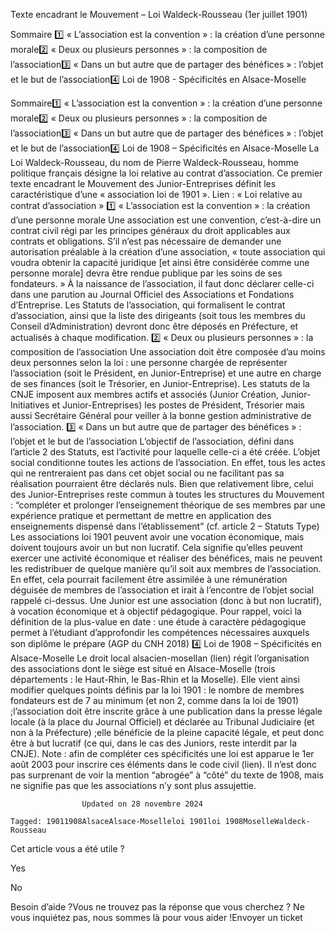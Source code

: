 



Texte encadrant le Mouvement – Loi Waldeck-Rousseau (1er juillet 1901)

Sommaire 
1️⃣ « L’association est la convention » : la création d’une personne morale2️⃣ « Deux ou plusieurs personnes » : la composition de l’association3️⃣ « Dans un but autre que de partager des bénéfices » : l’objet et le but de l’association4️⃣ Loi de 1908 - Spécificités en Alsace-Moselle



Sommaire1️⃣ « L’association est la convention » : la création d’une personne morale2️⃣ « Deux ou plusieurs personnes » : la composition de l’association3️⃣ « Dans un but autre que de partager des bénéfices » : l’objet et le but de l’association4️⃣ Loi de 1908 – Spécificités en Alsace-Moselle
La Loi Waldeck-Rousseau, du nom de Pierre Waldeck-Rousseau, homme politique français désigne la loi relative au contrat d’association. Ce premier texte encadrant le Mouvement des Junior-Entreprises définit les caractéristique d’une « association loi de 1901 ».
Lien : « Loi relative au contrat d’association »
1️⃣ « L’association est la convention » : la création d’une personne morale
Une association est une convention, c’est-à-dire un contrat civil régi par les principes généraux du droit applicables aux contrats et obligations. S’il n’est pas nécessaire de demander une autorisation préalable à la création d’une association, « toute association qui voudra obtenir la capacité juridique [et ainsi être considérée comme une personne morale] devra être rendue publique par les soins de ses fondateurs. » À la naissance de l’association, il faut donc déclarer celle-ci dans une parution au Journal Officiel des Associations et Fondations d’Entreprise. Les Statuts de l’association, qui formalisent le contrat d’association, ainsi que la liste des dirigeants (soit tous les membres du Conseil d’Administration) devront donc être déposés en Préfecture, et actualisés à chaque modification.
2️⃣ « Deux ou plusieurs personnes » : la composition de l’association
Une association doit être composée d’au moins deux personnes selon la loi : une personne chargée de représenter l’association (soit le Président, en Junior-Entreprise) et une autre en charge de ses finances (soit le Trésorier, en Junior-Entreprise). Les statuts de la CNJE imposent aux membres actifs et associés (Junior Création, Junior-Initiatives et Junior-Entreprises) les postes de Président, Trésorier mais aussi Secrétaire Général pour veiller à la bonne gestion administrative de l’association.
3️⃣ « Dans un but autre que de partager des bénéfices » : l’objet et le but de l’association
L’objectif de l’association, défini dans l’article 2 des Statuts, est l’activité pour laquelle celle-ci a été créée. L’objet social conditionne toutes les actions de l’association. En effet, tous les actes qui ne rentreraient pas dans cet objet social ou ne facilitant pas sa réalisation pourraient être déclarés nuls. Bien que relativement libre, celui des Junior-Entreprises reste commun à toutes les structures du Mouvement : “compléter et prolonger l’enseignement théorique de ses membres par une expérience pratique et permettant de mettre en application des enseignements dispensé dans l’établissement” (cf. article 2 – Statuts Type)
Les associations loi 1901 peuvent avoir une vocation économique, mais doivent toujours avoir un but non lucratif. Cela signifie qu’elles peuvent exercer une activité économique et réaliser des bénéfices, mais ne peuvent les redistribuer de quelque manière qu’il soit aux membres de l’association. En effet, cela pourrait facilement être assimilée à une rémunération déguisée de membres de l’association et irait à l’encontre de l’objet social rappelé ci-dessus.
Une Junior est une association (donc à but non lucratif), à vocation économique et à objectif pédagogique.
Pour rappel, voici la définition de la plus-value en date : une étude à caractère pédagogique permet à l’étudiant d’approfondir les compétences nécessaires auxquels son diplôme le prépare (AGP du CNH 2018)
4️⃣ Loi de 1908 – Spécificités en Alsace-Moselle
Le droit local alsacien-mosellan (lien) régit l’organisation des associations dont le siège est situé en Alsace-Moselle (trois départements : le Haut-Rhin, le Bas-Rhin et la Moselle). Elle vient ainsi modifier quelques points définis par la loi 1901 :
le nombre de membres fondateurs est de 7 au minimum (et non 2, comme dans la loi de 1901) ;l’association doit être inscrite grâce à une publication dans la presse légale locale (à la place du Journal Officiel) et déclarée au Tribunal Judiciaire (et non à la Préfecture) ;elle bénéficie de la pleine capacité légale, et peut donc être à but lucratif (ce qui, dans le cas des Juniors, reste interdit par la CNJE).
Note : afin de compléter ces spécificités une loi est apparue le 1er août 2003 pour inscrire ces éléments dans le code civil (lien). Il n’est donc pas surprenant de voir la mention “abrogée” à “côté” du texte de 1908, mais ne signifie pas que les associations n’y sont plus assujettie.


					Updated on 28 novembre 2024				

	Tagged: 19011908AlsaceAlsace-Moselleloi 1901loi 1908MoselleWaldeck-Rousseau

Cet article vous a été utile ?




Yes



No





Besoin d’aide ?Vous ne trouvez pas la réponse que vous cherchez ? Ne vous inquiétez pas, nous sommes là pour vous aider !Envoyer un ticket

